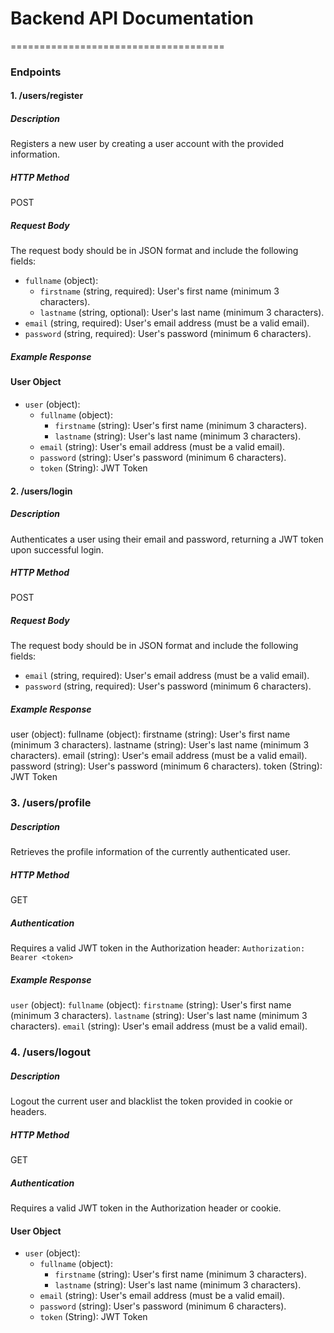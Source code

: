 # Backend API Documentation
=====================================


### Endpoints

#### 1. /users/register

##### Description
Registers a new user by creating a user account with the provided information.

##### HTTP Method
POST

##### Request Body
The request body should be in JSON format and include the following fields:

* `fullname` (object):
	+ `firstname` (string, required): User's first name (minimum 3 characters).
	+ `lastname` (string, optional): User's last name (minimum 3 characters).
* `email` (string, required): User's email address (must be a valid email).
* `password` (string, required): User's password (minimum 6 characters).

##### Example Response

#### User Object

* `user` (object):
	+ `fullname` (object):
		- `firstname` (string): User's first name (minimum 3 characters).
		- `lastname` (string): User's last name (minimum 3 characters).
	+ `email` (string): User's email address (must be a valid email).
	+ `password` (string): User's password (minimum 6 characters).
	+ `token` (String): JWT Token

#### 2. /users/login

##### Description
Authenticates a user using their email and password, returning a JWT token upon successful login.

##### HTTP Method
POST

##### Request Body
The request body should be in JSON format and include the following fields:

* `email` (string, required): User's email address (must be a valid email).
* `password` (string, required): User's password (minimum 6 characters).

##### Example Response
user (object):
  fullname (object):
    firstname (string): User's first name (minimum 3 characters).
    lastname (string): User's last name (minimum 3 characters).
  email (string): User's email address (must be a valid email).
  password (string): User's password (minimum 6 characters).
  token (String): JWT Token

### 3. /users/profile

##### Description
Retrieves the profile information of the currently authenticated user.

##### HTTP Method
GET

##### Authentication
Requires a valid JWT token in the Authorization header: `Authorization: Bearer <token>`

##### Example Response
`user` (object):
  `fullname` (object):
    `firstname` (string): User's first name (minimum 3 characters).
    `lastname` (string): User's last name (minimum 3 characters).
  `email` (string): User's email address (must be a valid email).

### 4. /users/logout

##### Description
Logout the current user and blacklist the token provided in cookie or headers.

##### HTTP Method
GET

##### Authentication
Requires a valid JWT token in the Authorization header or cookie.

#### User Object

* `user` (object):
	+ `fullname` (object):
		- `firstname` (string): User's first name (minimum 3 characters).
		- `lastname` (string): User's last name (minimum 3 characters).
	+ `email` (string): User's email address (must be a valid email).
	+ `password` (string): User's password (minimum 6 characters).
	+ `token` (String): JWT Token
